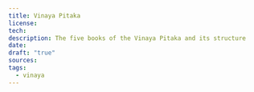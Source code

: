 ```yaml
---
title: Vinaya Pitaka
license: 
tech: 
description: The five books of the Vinaya Pitaka and its structure
date: 
draft: "true"
sources: 
tags:
  - vinaya
---
```


